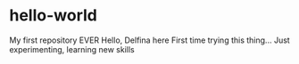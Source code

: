 # hello-world
My first repository EVER
Hello, Delfina here 
First time trying this thing... Just experimenting, learning new skills
